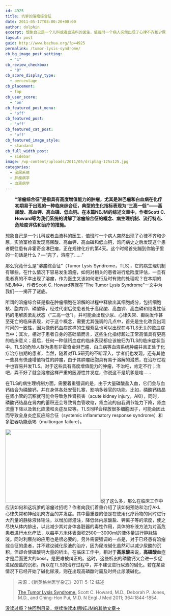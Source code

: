 ```yaml
---
id: 4925
title: 坑爹的溶瘤综合征
date: 2011-05-17T08:00:20+00:00
author: dolphin
excerpt: 想象自己是一个儿科或者血液科的医生，值班时一个病人突然出现了心律不齐和少尿，实验室检查发现高尿酸、高血钾、高血磷和低血钙，询问病史之后发现这个患者既往患有非霍奇金淋巴瘤，正在规律化疗的第4天。这个时候首先蹦到你脑子里的一句话是什么？---“完了，溶瘤了……”
layout: post
guid: http://www.bazhua.org/?p=4925
permalink: /tumor-lysis-syndrome/
cb_bg_image_post_setting:
  - "1"
cb_review_checkbox:
  - "0"
cb_score_display_type:
  - percentage
cb_placement:
  - top
cb_user_score:
  - 'on'
cb_featured_post_menu:
  - 'off'
cb_featured_post:
  - 'off'
cb_featured_cat_post:
  - 'off'
cb_featured_image_style:
  - standard
cb_full_width_post:
  - sidebar
image: /wp-content/uploads/2011/05/dripbag-125x125.jpg
categories:
  - 泌尿系统
  - 肿瘤病学
  - 血液病学
---
```

<p style="padding-left: 30px;">
  <strong>“溶瘤综合征”是指具有高度增值能力的肿瘤，尤其是淋巴瘤和白血病在化疗初期易于出现的一种临床综合征，典型的生化指标表现为“三高一低”——高尿酸、高血钾、高血磷、低血钙。在本篇NEJM的综述文章中，作者Scott C. Howard等为我们系统的讲解了溶瘤综合征的概念、病生理机制、流行特点、危险度评估和治疗的措施。</strong>
</p>

想象自己是一个儿科或者血液科的医生，值班时一个病人突然出现了心律不齐和少尿，实验室检查发现高尿酸、高血钾、高血磷和低血钙，询问病史之后发现这个患者既往患有非霍奇金淋巴瘤，正在规律化疗的第4天。这个时候首先蹦到你脑子里的一句话是什么？&#8212;“完了，溶瘤了……”

那么究竟什么是“溶瘤综合征”（Tumor Lysis Syndrome，TLS），它的病生理机制有哪些，在什么情况下容易发生溶瘤，如何对相关的患者进行危险度评估，一旦有患者真的不幸出现了溶瘤，作为医生又该如何进行及时有效的处理呢？在本期的NEJM中，作者Scott C. Howard等就在“The Tumor Lysis Syndrome”一文中为我们一一揭开了谜底。

所谓的溶瘤综合征是指在肿瘤细胞在溶解的过程中释放出其细胞成分，包括细胞核、胞内钾、磷酸等，经过代谢后使患者处于高尿酸、高血钾、高血磷和继发性低钙的电解质紊乱状态（“三高一低”），并可能会出现少尿、心律失常、癫痫发作甚至死亡的临床表现，对于这个概念，需要尤其强调的几点中，首先是生化改变出现时间的一致性，因为像低钙血症这样的生理紊乱也可以出现在与TLS无关的败血症当中；其次，相对于患者自身的基础值而言，这些生化指标超过正常高值具有更高的临床意义；最后，任何一种低钙血症的临床表现都应该被归为TLS的临床症状当中。TLS的危险人群为患有非霍奇金淋巴瘤、白血病等血液系统肿瘤并且正处于化疗治疗初期的患者，当然，随着对TLS研究的不断深入，学者们也发现，还有其他一些具有快速增值特性的肿瘤，由于其肿瘤细胞具有易于溶解的潜质，在治疗过程中也容易并发TLS。对于这些具有高度增值能力的肿瘤，不治吧，肯定不行；治吧，弄不好了就会溶瘤这样严重的医源性并发症，你说这不是坑爹是啥……

在TLS的病生理机制方面，需要着重强调的是，由于大量磷酸盐入血，它们会与血钙结合为磷酸钙，并在身体各处安营扎寨，影响多器官的功能。比如，磷酸钙结晶在肾小管的沉积就可能会导致急性肾损害（acute kidney injury，AKI），同时，磷酸钙结晶在肾内的蓄积还会导致肾血管收缩，肾血流的自我调节能力下降，肾血流量下降以及氧化应激和炎症反应等。TLS同样会释放很多细胞因子，可能会因此而导致全身炎症反应综合征（systemic inflammatory response syndrome）和多脏器功能衰竭（multiorgan failure）。

[<img class="alignleft size-full wp-image-4927" title="dripbag" src="/wp-content/uploads/2011/05/dripbag.jpg" alt="" width="300" height="230" srcset="/wp-content/uploads/2011/05/dripbag.jpg 300w, /wp-content/uploads/2011/05/dripbag-150x115.jpg 150w, /wp-content/uploads/2011/05/dripbag-80x60.jpg 80w" sizes="(max-width: 300px) 100vw, 300px" />](/wp-content/uploads/2011/05/dripbag.jpg)说了这么多，那么在临床工作中应该如何和这坑爹的溶瘤过招呢？作者向我们着重介绍了该如何预防和治疗AkI、心律失常和神经肌肉方面的并发症。其中最重要的便是在使用化疗药物的同时进行大剂量的静脉液体输注，以增加肾灌注，降低体内尿酸盐、钾离子等的浓度，使之尽快从体内排出，以此减少其对身体各脏器的毒性作用，具体的补液方法为对高危患者进行水化疗法，以每平方米体表面积2500—3000ml的液体量进行静脉输液。同时利尿剂的应用也是很必要的。另外需要强调的一点是，对于已经患有溶瘤综合征的患者，并不建议碱化尿液的治疗，因为尿液碱化虽然可以减少尿酸的沉积，但却会使磷酸钙大量的析出，在临床工作中，相对于**高尿酸**来说，**高磷酸**血症才是后面更大的boss，是更难被纠正的。这时，这些析出的磷酸钙又会进一步促进尿酸盐的沉积。所以在TLS的治疗过程中，并不建议进行尿液的碱化。若在某些情况下已经开始了碱化尿液，则在出现高磷酸时需及时终止尿液碱化。

> 来源：《新英格兰医学杂志》2011-5-12 综述
> 
> [The Tumor Lysis Syndrome.](http://www.nejm.org/doi/full/10.1056/NEJMra0904569) Scott C. Howard, M.D., Deborah P. Jones, M.D., and Ching-Hon Pui, M.D. N Engl J Med 2011; 364:1844-1854.

[没读过瘾？快回到目录，继续悦读本期NEJM的其他文章→](http://www.bazhua.org/2011/05/12.html)
